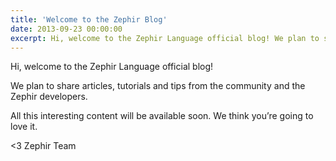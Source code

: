 ```yaml
---
title: 'Welcome to the Zephir Blog'
date: 2013-09-23 00:00:00
excerpt: Hi, welcome to the Zephir Language official blog! We plan to share articles, tutorials and tips from the community and the Zephir developers.
---
```


Hi, welcome to the Zephir Language official blog! 

We plan to share articles, tutorials and tips from the community and the Zephir developers. 

All this interesting content will be available soon. We think you’re going to love it.

<3 Zephir Team